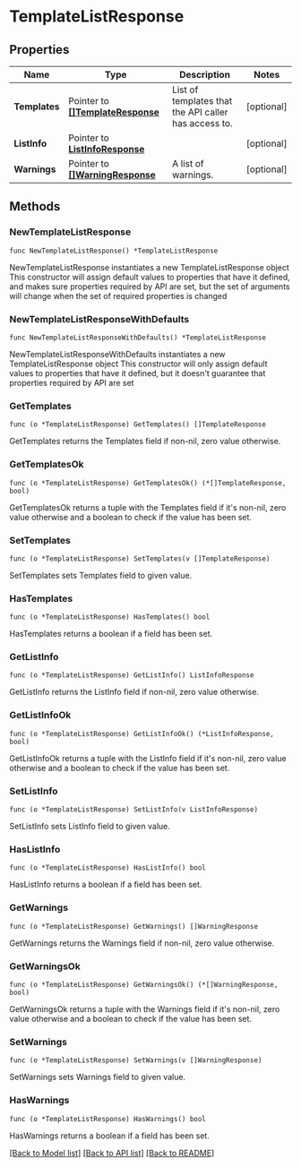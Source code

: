 # TemplateListResponse

## Properties

Name | Type | Description | Notes
------------ | ------------- | ------------- | -------------
**Templates** | Pointer to [**[]TemplateResponse**](TemplateResponse.md) | List of templates that the API caller has access to. | [optional] 
**ListInfo** | Pointer to [**ListInfoResponse**](ListInfoResponse.md) |  | [optional] 
**Warnings** | Pointer to [**[]WarningResponse**](WarningResponse.md) | A list of warnings. | [optional] 

## Methods

### NewTemplateListResponse

`func NewTemplateListResponse() *TemplateListResponse`

NewTemplateListResponse instantiates a new TemplateListResponse object
This constructor will assign default values to properties that have it defined,
and makes sure properties required by API are set, but the set of arguments
will change when the set of required properties is changed

### NewTemplateListResponseWithDefaults

`func NewTemplateListResponseWithDefaults() *TemplateListResponse`

NewTemplateListResponseWithDefaults instantiates a new TemplateListResponse object
This constructor will only assign default values to properties that have it defined,
but it doesn't guarantee that properties required by API are set

### GetTemplates

`func (o *TemplateListResponse) GetTemplates() []TemplateResponse`

GetTemplates returns the Templates field if non-nil, zero value otherwise.

### GetTemplatesOk

`func (o *TemplateListResponse) GetTemplatesOk() (*[]TemplateResponse, bool)`

GetTemplatesOk returns a tuple with the Templates field if it's non-nil, zero value otherwise
and a boolean to check if the value has been set.

### SetTemplates

`func (o *TemplateListResponse) SetTemplates(v []TemplateResponse)`

SetTemplates sets Templates field to given value.

### HasTemplates

`func (o *TemplateListResponse) HasTemplates() bool`

HasTemplates returns a boolean if a field has been set.

### GetListInfo

`func (o *TemplateListResponse) GetListInfo() ListInfoResponse`

GetListInfo returns the ListInfo field if non-nil, zero value otherwise.

### GetListInfoOk

`func (o *TemplateListResponse) GetListInfoOk() (*ListInfoResponse, bool)`

GetListInfoOk returns a tuple with the ListInfo field if it's non-nil, zero value otherwise
and a boolean to check if the value has been set.

### SetListInfo

`func (o *TemplateListResponse) SetListInfo(v ListInfoResponse)`

SetListInfo sets ListInfo field to given value.

### HasListInfo

`func (o *TemplateListResponse) HasListInfo() bool`

HasListInfo returns a boolean if a field has been set.

### GetWarnings

`func (o *TemplateListResponse) GetWarnings() []WarningResponse`

GetWarnings returns the Warnings field if non-nil, zero value otherwise.

### GetWarningsOk

`func (o *TemplateListResponse) GetWarningsOk() (*[]WarningResponse, bool)`

GetWarningsOk returns a tuple with the Warnings field if it's non-nil, zero value otherwise
and a boolean to check if the value has been set.

### SetWarnings

`func (o *TemplateListResponse) SetWarnings(v []WarningResponse)`

SetWarnings sets Warnings field to given value.

### HasWarnings

`func (o *TemplateListResponse) HasWarnings() bool`

HasWarnings returns a boolean if a field has been set.


[[Back to Model list]](../README.md#documentation-for-models) [[Back to API list]](../README.md#documentation-for-api-endpoints) [[Back to README]](../README.md)


